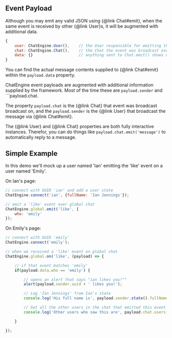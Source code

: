 ## Event Payload

Although you may emit any valid JSON using {@link Chat#emit}, when the same
event is received by other {@link User}s, it will be augmented with additional
data.

```js
{
    user: ChatEngine.User(),    // the User responsible for emitting the message
    chat: ChatEngine.Chat(),    // the Chat the event was broadcast over
    data: {}                    // anything sent to Chat.emit() shows up here
}
```

You can find the actual message contents supplied to {@link Chat#emit} within the ```payload.data``` property.

ChatEngine event payloads are augmented with additional information supplied by the framework. Most of the time these are ```payload.sender``` and ```payload.chat.

The property ```payload.chat``` is the {@link Chat} that event was broadcast broadcast on, and the ```payload.sender``` is the {@link User} that broadcast the message via {@link Chat#emit}.

The {@link User} and {@link Chat} properties are both fully interactive instances. Therefor, you can do things like ```payload.chat.emit('message')``` to automatically reply to a message.

## Simple Example

In this demo we'll mock up a user named 'Ian' emitting the 'like' event on a user named 'Emily'.

On Ian's page:

```js
// connect with UUID 'ian' and add a user state
ChatEngine.connect('ian', {fullName: 'Ian Jennings'});

// emit a 'like' event over global chat
ChatEngine.global.emit('like', {
    who: 'emily'
});
```

On Emily's page:

```js
// connect with UUID 'emily'
ChatEngine.connect('emily');

// when we received a 'like' event on global chat
ChatEngine.global.on('like', (payload) => {

    // if that event matches 'emily'
    if(payload.data.who == 'emily') {

        // opens an alert that says "ian likes you!""
        alert(payload.sender.uuid + ' likes you!');

        // Log 'Ian Jennings' from Ian's state
        console.log('His full name is', payload.sender.state().fullName);

        // Get all the other users in the chat that emitted this event
        console.log('Other users who saw this are', payload.chat.users);

    }

});
```
